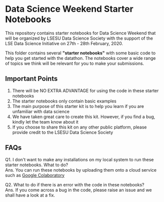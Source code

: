 # Data Science Weekend Starter Notebooks

This repository contains starter notebooks for Data Science Weekend that will be organized by LSESU Data Science Society with the support of the LSE Data Science Initiative on 27th - 28th February, 2020. 

This folder contains several **"starter notebooks"** with some basic code to help you get started with the datathon. The notebooks cover a wide range of topics we think will be relevant for you to make your submissions.

## Important Points

1. There will be NO EXTRA ADVANTAGE for using the code in these starter notebooks
2. The starter notebooks only contain basic examples
3. The main purpose of this starter kit is to help you learn if you are unfamiliar with data science
4. We have taken great care to create this kit. However, if you find a bug, kindly let the team know about it
5. If you choose to share this kit on any other public platform, please provide credit to the LSESU Data Science Society

## FAQs

Q1. I don't want to make any installations on my local system to run these starter notebooks. What to do?  
Ans. You can run these notebooks by uploading them onto a cloud service such as [Google Colaboratory](https://colab.research.google.com/)

Q2. What to do if there is an error with the code in these notebooks?  
Ans. If you come across a bug in the code, please raise an issue and we shall have a look at a fix.
